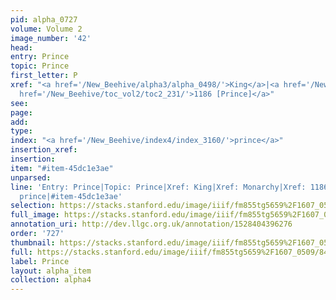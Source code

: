```yaml
---
pid: alpha_0727
volume: Volume 2
image_number: '42'
head: 
entry: Prince
topic: Prince
first_letter: P
xref: "<a href='/New_Beehive/alpha3/alpha_0498/'>King</a>|<a href='/New_Beehive/alpha3/alpha_0598/'>Monarchy</a>|<a
  href='/New_Beehive/toc_vol2/toc2_231/'>1186 [Prince]</a>"
see: 
page: 
add: 
type: 
index: "<a href='/New_Beehive/index4/index_3160/'>prince</a>"
insertion_xref: 
insertion: 
item: "#item-45dc1e3ae"
unparsed: 
line: 'Entry: Prince|Topic: Prince|Xref: King|Xref: Monarchy|Xref: 1186 [Prince]|Index:
  prince|#item-45dc1e3ae'
selection: https://stacks.stanford.edu/image/iiif/fm855tg5659%2F1607_0509/842,3977,2959,355/full/0/default.jpg
full_image: https://stacks.stanford.edu/image/iiif/fm855tg5659%2F1607_0509/full/full/0/default.jpg
annotation_uri: http://dev.llgc.org.uk/annotation/1528404396276
order: '727'
thumbnail: https://stacks.stanford.edu/image/iiif/fm855tg5659%2F1607_0509/842,3977,600,180/250,/0/default.jpg
full: https://stacks.stanford.edu/image/iiif/fm855tg5659%2F1607_0509/842,3977,2959,355/full/0/default.jpg
label: Prince
layout: alpha_item
collection: alpha4
---
```

